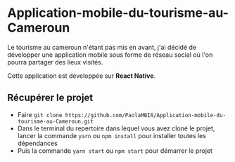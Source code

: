 # Application-mobile-du-tourisme-au-Cameroun

Le tourisme au cameroun n'étant pas mis en avant, j'ai décidé de développer une application mobile sous forme de réseau social où l'on pourra partager des lieux visités.

Cette application est développée sur **React Native**.


## Récupérer le projet

- Faire `git clone https://github.com/PaolaMBIA/Application-mobile-du-tourisme-au-Cameroun.git`
- Dans le terminal du repertoire dans lequel vous avez cloné le projet, lancer la commande `yarn` ou `npm install` pour installer toutes les dépendances
- Puis la commande `yarn start` ou `npm start` pour démarrer le projet
